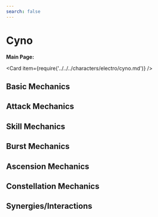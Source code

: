 ```yaml
---
search: false
---
```


# Cyno

**Main Page:**

<Card item={require('../../../characters/electro/cyno.md')} />

## Basic Mechanics

## Attack Mechanics

## Skill Mechanics

## Burst Mechanics

## Ascension Mechanics

## Constellation Mechanics

## Synergies/Interactions
